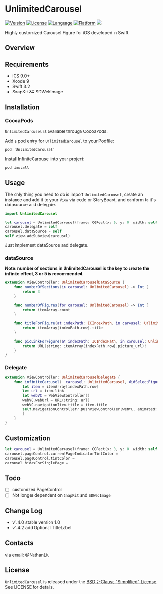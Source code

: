 # UnlimitedCarousel

[![Version](https://img.shields.io/cocoapods/v/UnlimitedCarousel.svg?style=flat)](http://cocoapods.org/pods/UnlimitedCarousel)
[![License](https://img.shields.io/cocoapods/l/UnlimitedCarousel.svg?style=flat)](http://cocoapods.org/pods/UnlimitedCarousel)
[![Language](https://img.shields.io/badge/language-Swift-orange.svg?style=flat)]()
[![Platform](https://img.shields.io/cocoapods/p/UnlimitedCarousel.svg?style=flat)](http://cocoapods.org/pods/UnlimitedCarousel)
[![](https://img.shields.io/github/stars/WhatTheNathan/UnlimitedCarousel.svg?style=social&label=Star)](#)


Highly customized Carousel Figure for iOS developed in Swift

## Overview

## Requirements

* iOS 9.0+
* Xcode 9
* Swift 3.2
* SnapKit && SDWebImage

## Installation

### CocoaPods

`UnlimitedCarousel` is avaliable through CocoaPods. 

Add a pod entry for `UnlimitedCarousel` to your Podfile:

```
pod 'UnlimitedCarousel'
```

Install InfiniteCarousel into your project:

```
pod install
```

## Usage

The only thing you need to do is import `UnlimitedCarousel`, create an instance and add it to your `View` via code or StoryBoard, and conform to it's datasource and delegate.

```swift
import UnlimitedCarousel
```

```swift
let carousel = UnlimitedCarousel(frame: CGRect(x: 0, y: 0, width: self.view.frame.width, height: 160))
carousel.delegate = self
carousel.dataSource = self
self.view.addSubview(carousel)
```

Just implement dataSource and delegate.

### dataSource

**Note: number of sections in UnlimitedCarousel is the key to create the infinite effect, 3 or 5 is recommended**.

```swift
extension ViewController: UnlimitedCarouselDataSource {
    func numberOfSections(in carousel: UnlimitedCarousel) -> Int {
        return 3
    }
    
    func numberOfFigures(for carousel: UnlimitedCarousel) -> Int {
        return itemArray.count
    }
    
    func titleForFigure(at indexPath: ICIndexPath, in carousel: UnlimitedCarousel) -> String {
        return itemArray[indexPath.row].title
    }
    
    func picLinkForFigure(at indexPath: ICIndexPath, in carousel: UnlimitedCarousel) -> URL {
        return URL(string: itemArray[indexPath.row].picture_url)!
    }
}
```

### Delegate

```swift
extension ViewController: UnlimitedCarouselDelegate {
    func infiniteCarousel(_ carousel: UnlimitedCarousel, didSelectFigureAt indexPath: ICIndexPath) {
        let item = itemArray[indexPath.row]
        let url = item.link
        let webVC = WebViewController()
        webVC.webUrl = URL(string: url)
        webVC.navigationItem.title = item.title
        self.navigationController?.pushViewController(webVC, animated: true)
        }
    }
}
```

## Customization

```swift
let carousel = UnlimitedCarousel(frame: CGRect(x: 0, y: 0, width: self.view.frame.width, height: 160))
carousel.pageControl.currentPageIndicatorTintColor = 
carousel.pageControl.tintColor = 
carousel.hidesForSinglePage = 
```

## Todo

- [ ] customized PageControl
- [ ] Not longer dependent on `SnapKit` and `SDWebImage`

## Change Log

* v1.4.0 stable version 1.0
* v1.4.2 add Optional TitleLabel

## Contacts

via email: [@NathanLiu](http://nathanliuyolo@gmail.com)

## License

`UnlimitedCarousel` is released under the [BSD 2-Clause "Simplified" License](LICENSE). See LICENSE for details.